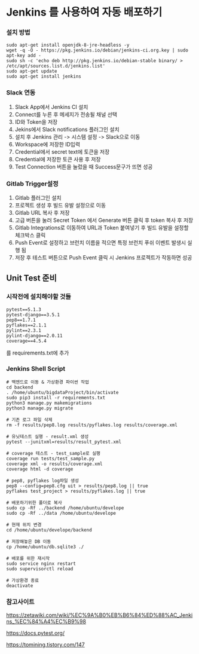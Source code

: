 # Jenkins 를 사용하여 자동 배포하기

### 설치 방법

```
sudo apt-get install openjdk-8-jre-headless -y
wget -q -O - https://pkg.jenkins.io/debian/jenkins-ci.org.key | sudo apt-key add -
sudo sh -c 'echo deb http://pkg.jenkins.io/debian-stable binary/ > /etc/apt/sources.list.d/jenkins.list'
sudo apt-get update
sudo apt-get install jenkins
```

### Slack 연동

1. Slack App에서 Jenkins CI 설치
2. Connect를 누른 후 메세지가 전송될 채널 선택
3. ID와 Token을 저장
4. Jekins에서 Slack notifications 플러그인 설치
5. 설치 후 Jenkins 관리 -> 시스템 설정 -> Slack으로 이동
6. Workspace에 저장한 ID입력
7. Credential에서 secret text에 토큰을 저장
8. Credential에 저장한 토큰 사용 후 저장
9. Test Connection 버튼을 눌렀을 때 Success문구가 뜨면 성공

### Gitlab Trigger설정

1. Gitlab 플러그인 설치
2. 프로젝트 생성 후 빌드 유발 설정으로 이동
3. Gitlab URL 복사 후 저장
4. 고급 버튼을 눌러 Secret Token 에서 Generate 버튼 클릭 후 token 복사 후 저장
5. Gitlab Integrations로 이동하여 URL과 Token 붙여넣기 후 빌드 유발을 설정할 체크박스 클릭
6. Push Event로 설정하고 브런치 이름을 적으면 특정 브런치 푸쉬 이벤트 발생시 실행 됨
7. 저장 후 테스트 버튼으로 Push Event 클릭 시 Jenkins 프로젝트가 작동하면 성공

## Unit Test 준비

### 시작전에 설치해야할 것들

```
pytest==5.1.3
pytest-django==3.5.1
pep8==1.7.1
pyflakes==2.1.1
pylint==2.3.1
pylint-django==2.0.11
coverage==4.5.4
```

를 requirements.txt에 추가

### Jenkins Shell Script

```
# 백엔드로 이동 & 가상환경 파이썬 작업
cd backend
. /home/ubuntu/bigdataProject/bin/activate
sudo pip3 install -r requirements.txt
python3 manage.py makemigrations
python3 manage.py migrate

# 기존 로그 파일 삭제
rm -f results/pep8.log results/pyflakes.log results/coverage.xml

# 유닛테스트 실행 - result.xml 생성
pytest --junitxml=results/result_pytest.xml

# coverage 테스트 - test_sample로 실행
coverage run tests/test_sample.py
coverage xml -o results/coverage.xml
coverage html -d coverage

# pep8, pyflakes log파일 생성
pep8 --config=pep8.cfg uit > results/pep8.log || true
pyflakes test_project > results/pyflakes.log || true

# 배포하기위한 폴더로 복사
sudo cp -Rf ../backend /home/ubuntu/develope
sudo cp -Rf ../data /home/ubuntu/develope

# 현재 위치 변경
cd /home/ubuntu/develope/backend

# 저장해놓은 DB 이동
cp /home/ubuntu/db.sqlite3 ./

# 배포를 위한 재시작
sudo service nginx restart
sudo supervisorctl reload

# 가상환경 종료
deactivate
```

### 참고사이트

https://zetawiki.com/wiki/%EC%9A%B0%EB%B6%84%ED%88%AC_Jenkins_%EC%84%A4%EC%B9%98

https://docs.pytest.org/

https://tomining.tistory.com/147
